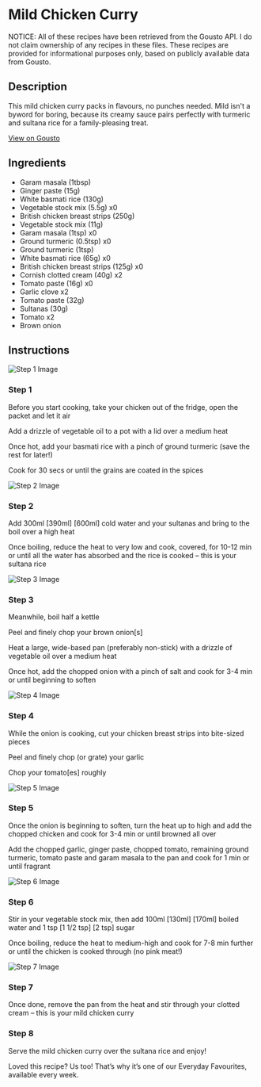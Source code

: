 # Mild Chicken Curry

NOTICE: All of these recipes have been retrieved from the Gousto API. I do not claim ownership of any recipes in these files. These recipes are provided for informational purposes only, based on publicly available data from Gousto.

## Description

This mild chicken curry packs in flavours, no punches needed. Mild isn't a byword for boring, because its creamy sauce pairs perfectly with turmeric and sultana rice for a family-pleasing treat.  

[View on Gousto](https://www.gousto.co.uk/recipes/cookbook/mild-chicken-curry)

## Ingredients

- Garam masala (1tbsp)
- Ginger paste (15g)
- White basmati rice (130g)
- Vegetable stock mix (5.5g) x0
- British chicken breast strips (250g)
- Vegetable stock mix (11g)
- Garam masala (1tsp) x0
- Ground turmeric (0.5tsp) x0
- Ground turmeric (1tsp)
- White basmati rice (65g) x0
- British chicken breast strips (125g) x0
- Cornish clotted cream (40g) x2
- Tomato paste (16g) x0
- Garlic clove x2
- Tomato paste (32g)
- Sultanas (30g)
- Tomato x2
- Brown onion

## Instructions

![Step 1 Image](https://production-media.gousto.co.uk/cms/recipe-step-image/1995.-step-1-x200.jpg)

### Step 1

Before you start cooking, take your chicken out of the fridge, open the packet and let it air

Add a drizzle of vegetable oil to a pot with a lid over a medium heat

Once hot, add your basmati rice with a pinch of ground turmeric (save the rest for later!)

Cook for 30 secs or until the grains are coated in the spices

![Step 2 Image](https://production-media.gousto.co.uk/cms/recipe-step-image/1995.-step-2-x200.jpg)

### Step 2

Add 300ml<span class="text-danger"> <span class="text-purple">[390ml]</span> [600ml]</span> cold water and your sultanas and bring to the boil over a high heat

Once boiling, reduce the heat to very low and cook, covered, for 10-12 min or until all the water has absorbed and the rice is cooked – this is your sultana rice

![Step 3 Image](https://production-media.gousto.co.uk/cms/recipe-step-image/1995.-step-3-x200.jpg)

### Step 3

Meanwhile, boil half a kettle

Peel and finely chop your brown onion[s]

Heat a large, wide-based pan (preferably non-stick) with a drizzle of vegetable oil over a medium heat

Once hot, add the chopped onion with a pinch of salt and cook for 3-4 min or until beginning to soften

![Step 4 Image](https://production-media.gousto.co.uk/cms/recipe-step-image/step-4-1686314840876-x200.jpg)

### Step 4

While the onion is cooking, cut your chicken breast strips into bite-sized pieces

Peel and finely chop (or grate) your garlic

Chop your tomato[es] roughly

![Step 5 Image](https://production-media.gousto.co.uk/cms/recipe-step-image/1995.-step-5-x200.jpg)

### Step 5

Once the onion is beginning to soften, turn the heat up to high and add the chopped chicken and cook for 3-4 min or until browned all over

Add the chopped garlic, ginger paste, chopped tomato, remaining ground turmeric, tomato paste and garam masala to the pan and cook for 1 min or until fragrant

![Step 6 Image](https://production-media.gousto.co.uk/cms/recipe-step-image/1995.-step-6-x200.jpg)

### Step 6

Stir in your vegetable stock mix, then add 100ml <span class="text-purple">[130ml] </span><span class="text-danger">[170ml]</span> boiled water and 1 tsp <span class="text-purple">[1 1/2 tsp] </span><span class="text-danger">[2 tsp]</span> sugar

Once boiling, reduce the heat to medium-high and cook for 7-8 min further or until the chicken is cooked through (no pink meat!)

![Step 7 Image](https://production-media.gousto.co.uk/cms/recipe-step-image/1995.-step-7-x200.jpg)

### Step 7

Once done, remove the pan from the heat and stir through your clotted cream – this is your mild chicken curry

### Step 8

Serve the mild chicken curry over the sultana rice and enjoy!

<span class="text-danger">Loved this recipe? Us too! That’s why it’s one of our Everyday Favourites, available every week. </span>

